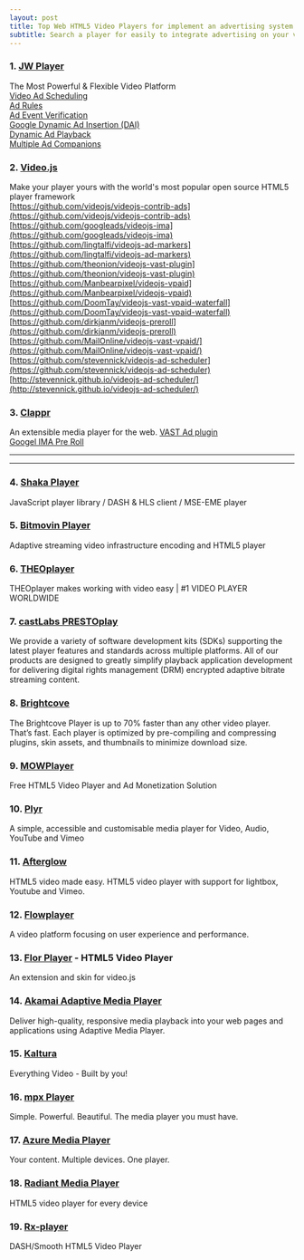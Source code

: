 ```yaml
---
layout: post
title: Top Web HTML5 Video Players for implement an advertising system.
subtitle: Search a player for easily to integrate advertising on your video content.
---
```



### 1. [JW Player](https://www.jwplayer.com)
The Most Powerful &amp; Flexible Video Platform  
[Video Ad Scheduling](https://www.jwplayer.com/developers/web-player-demos/video-ad-scheduling/)  
[Ad Rules](https://www.jwplayer.com/developers/web-player-demos/ad-rules/)  
[Ad Event Verification](https://www.jwplayer.com/developers/web-player-demos/ad-verification/)  
[Google Dynamic Ad Insertion (DAI)](https://www.jwplayer.com/developers/web-player-demos/dai-integration/)  
[Dynamic Ad Playback](https://www.jwplayer.com/developers/web-player-demos/dynamic-ad-playback/)  
[Multiple Ad Companions](https://www.jwplayer.com/developers/web-player-demos/multiple-ad-companions/)  


### 2. [Video.js](https://videojs.com)
Make your player yours with the world's most popular open source HTML5 player framework  
[https://github.com/videojs/videojs-contrib-ads](https://github.com/videojs/videojs-contrib-ads)  
[https://github.com/googleads/videojs-ima](https://github.com/googleads/videojs-ima)  
[https://github.com/lingtalfi/videojs-ad-markers](https://github.com/lingtalfi/videojs-ad-markers)  
[https://github.com/theonion/videojs-vast-plugin](https://github.com/theonion/videojs-vast-plugin)  
[https://github.com/Manbearpixel/videojs-vpaid](https://github.com/Manbearpixel/videojs-vpaid)  
[https://github.com/DoomTay/videojs-vast-vpaid-waterfall](https://github.com/DoomTay/videojs-vast-vpaid-waterfall)  
[https://github.com/dirkjanm/videojs-preroll](https://github.com/dirkjanm/videojs-preroll)  
[https://github.com/MailOnline/videojs-vast-vpaid/](https://github.com/MailOnline/videojs-vast-vpaid/)  
[https://github.com/stevennick/videojs-ad-scheduler](https://github.com/stevennick/videojs-ad-scheduler)  
[http://stevennick.github.io/videojs-ad-scheduler/](http://stevennick.github.io/videojs-ad-scheduler/)  

### 3. [Clappr](http://clappr.io)
An extensible media player for the web.
[VAST Ad plugin](https://github.com/canny-wasp/clappr-vast-ad-plugin)  
[Googel IMA Pre Roll](https://github.com/kslimani/clappr-google-ima-html5-preroll)  

-----
-----


### 4. [Shaka Player](https://github.com/google/shaka-player/)
JavaScript player library / DASH & HLS client / MSE-EME player

### 5. [Bitmovin Player](https://bitmovin.com)
Adaptive streaming video infrastructure encoding and HTML5 player

### 6. [THEOplayer](https://www.theoplayer.com)
THEOplayer makes working with video easy | #1 VIDEO PLAYER WORLDWIDE

### 7. [castLabs PRESTOplay](https://castlabs.com)
We provide a variety of software development kits (SDKs) supporting the latest player features and standards across multiple platforms. All of our products are designed to greatly simplify playback application development for delivering digital rights management (DRM) encrypted adaptive bitrate streaming content.

### 8. [Brightcove](https://www.brightcove.com)
The Brightcove Player is up to 70% faster than any other video player. That’s fast. Each player is optimized by pre-compiling and compressing plugins, skin assets, and thumbnails to minimize download size.

### 9. [MOWPlayer](https://mowplayer.com)
Free HTML5 Video Player and Ad Monetization Solution

### 10. [Plyr](https://plyr.io)
A simple, accessible and customisable media player for Video, Audio, YouTube and Vimeo

### 11. [Afterglow](http://afterglowplayer.com)
HTML5 video made easy. HTML5 video player with support for lightbox, Youtube and Vimeo.

### 12. [Flowplayer](https://flowplayer.com)
A video platform focusing on user experience and performance.

### 13. [Flor Player](https://codecanyon.net/item/flor-html5-video-player/25396869) - HTML5 Video Player
An extension and skin for video.js

### 14. [Akamai Adaptive Media Player](https://player.akamai.com)
Deliver high-quality, responsive media playback into your web pages and applications using Adaptive Media Player.

### 15. [Kaltura](https://corp.kaltura.com)
Everything Video - Built by you! 

### 16. [mpx Player](http://mplayerx.org)
Simple. Powerful. Beautiful. The media player you must have.

### 17. [Azure Media Player](https://ampdemo.azureedge.net)
Your content. Multiple devices. One player.

### 18. [Radiant Media Player](https://www.radiantmediaplayer.com)
HTML5 video player for every device

### 19. [Rx-player](https://developers.canal-plus.com/rx-player/)
DASH/Smooth HTML5 Video Player
